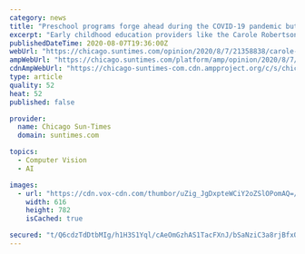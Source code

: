 ```yaml
---
category: news
title: "Preschool programs forge ahead during the COVID-19 pandemic but raise a warning flag"
excerpt: "Early childhood education providers like the Carole Robertson Center for Learning in North Lawndale and Little Village are straining to keep functioning."
publishedDateTime: 2020-08-07T19:36:00Z
webUrl: "https://chicago.suntimes.com/opinion/2020/8/7/21358838/carole-robertson-center-preschool-early-childhood-education-coronavirus-covid19"
ampWebUrl: "https://chicago.suntimes.com/platform/amp/opinion/2020/8/7/21358838/carole-robertson-center-preschool-early-childhood-education-coronavirus-covid19"
cdnAmpWebUrl: "https://chicago-suntimes-com.cdn.ampproject.org/c/s/chicago.suntimes.com/platform/amp/opinion/2020/8/7/21358838/carole-robertson-center-preschool-early-childhood-education-coronavirus-covid19"
type: article
quality: 52
heat: 52
published: false

provider:
  name: Chicago Sun-Times
  domain: suntimes.com

topics:
  - Computer Vision
  - AI

images:
  - url: "https://cdn.vox-cdn.com/thumbor/uZig_JgDxpteWCiY2oZSlOPomAQ=/0x0:616x782/1400x1050/filters:focal(272x278:370x376):no_upscale()/cdn.vox-cdn.com/uploads/chorus_image/image/67172281/kid_washing_hands.0.png"
    width: 616
    height: 782
    isCached: true

secured: "t/Q6cdzTdDtbMIg/h1H3S1Yql/cAeOmGzhAS1TacFXnJ/bSaNziC3a8rjBfxO4PCWnUMkCHsQIJUZQo3jZjbi96GK62dP4YkmqrE6m7ZrcWWgZb/1PELWBOE3aCN4lmEAMtvE/vamOpek/1plWDIcZqWSlaFNqj4r5Ij0DawX8doPLtgFlg5pgJy9HCsjBoL+1RLAX3AyKtSb/J7yxHBe7/NCIJbD9UGzDEp/xPh7UkexI9SVe6UepZnnV2caY9fdcxvaeeGdQ5BM13nFvHClJ7gVWiafQJGa7XvoAYMKCz0RHV0PUfU94T+a1CJWueBY1nvlHxriPhuGImdDQ/heQ==;XbbtT7NOQMTOZAQQzEc1JQ=="
---
```


